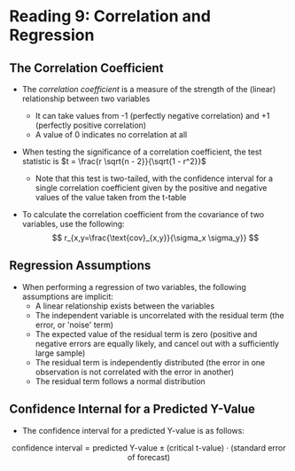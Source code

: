 # Reading 9: Correlation and Regression

## The Correlation Coefficient

- The *correlation coefficient* is a measure of the strength of the (linear) relationship between two variables
  - It can take values from -1 (perfectly negative correlation) and +1 (perfectly positive correlation)
  - A value of 0 indicates no correlation at all

- When testing the significance of a correlation coefficient, the test statistic is $t = \frac{r \sqrt{n - 2}}{\sqrt{1 - r^2}}$
  - Note that this test is two-tailed, with the confidence interval for a single correlation coefficient given by the positive and negative values of the value taken from the t-table

- To calculate the correlation coefficient from the covariance of two variables, use the following:
  $$
  r_{x,y=\frac{\text{cov}_{x,y}}{\sigma_x \sigma_y}}
  $$


## Regression Assumptions

- When performing a regression of two variables, the following assumptions are implicit:
  - A linear relationship exists between the variables
  - The independent variable is uncorrelated with the residual term (the error, or 'noise' term)
  - The expected value of the residual term is zero (positive and negative errors are equally likely, and cancel out with a sufficiently large sample)
  - The residual term is independently distributed (the error in one observation is not correlated with the error in another)
  - The residual term follows a normal distribution

## Confidence Internal for a Predicted Y-Value

- The confidence interval for a predicted Y-value is as follows:

$$
\text{confidence interval} =\text{predicted Y-value} \pm (\text{critical t-value}) \cdot (\text{standard error of forecast})
$$
